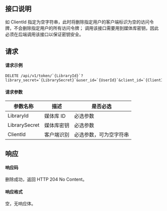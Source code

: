 ## 接口说明
如 ClientId 指定为空字符串，此时将删除指定用户的客户端标识为空的访问令牌，不会删除指定用户的所有访问令牌；
调用该接口需要用到媒体库密钥，因此必须在后端调用该接口以保证密钥安全。

## 请求
#### 请求示例

```plaintext
DELETE /api/v1/token/`{LibraryId}`?library_secret=`{LibrarySecret}`&user_id=`{UserId}`&client_id=`{ClientId}`
```

#### 请求参数
| 参数名称      | 描述       | 是否必选               |
| ------------- | ---------- | ---------------------- |
| LibraryId     | 媒体库 ID  | 必选参数               |
| LibrarySecret | 媒体库密钥 | 必选参数               |
| ClientId      | 客户端识别 | 必选参数，可为空字符串 |


## 响应
#### 响应码
删除成功，返回 HTTP 204 No Content。
#### 响应格式
空，无响应体。
